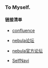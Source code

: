 ### To Myself.

#### 链接清单

- [confluence](https://confluence.nebula-graph.io/#all-updates)

- [nebula论坛](https://discuss.nebula-graph.com.cn/)

- [nebula官方论坛](https://nebula-graph.io/)

- [SelfNavi](http://www.superyoko.com/)

